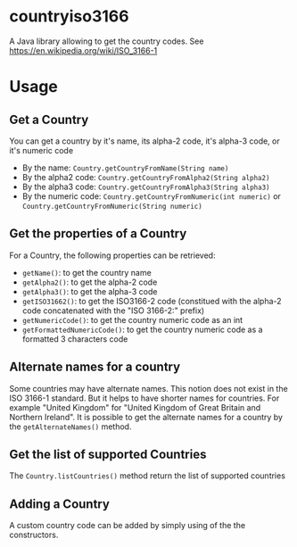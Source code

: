 # countryiso3166
A Java library allowing to get the country codes. See https://en.wikipedia.org/wiki/ISO_3166-1

# Usage
## Get a Country
You can get a country by it's name, its alpha-2 code, it's alpha-3 code, or it's numeric code
- By the name: `Country.getCountryFromName(String name)`
- By the alpha2 code: `Country.getCountryFromAlpha2(String alpha2)`
- By the alpha3 code: `Country.getCountryFromAlpha3(String alpha3)`
- By the numeric code: `Country.getCountryFromNumeric(int numeric)` or `Country.getCountryFromNumeric(String numeric)`

## Get the properties of a Country
For a Country, the following properties can be retrieved:
- `getName()`: to get the country name
- `getAlpha2()`: to get the alpha-2 code
- `getAlpha3()`: to get the alpha-3 code
- `getISO31662()`: to get the ISO3166-2 code (constitued with the alpha-2 code concatenated with the "ISO 3166-2:" prefix)
- `getNumericCode()`: to get the country numeric code as an int
- `getFormattedNumericCode()`: to get the country numeric code as a formatted 3 characters code

## Alternate names for a country
Some countries may have alternate names. This notion does not exist in the ISO 3166-1 standard. But it helps to have 
shorter names for countries. For example "United Kingdom" for "United Kingdom of Great Britain and Northern Ireland". It is 
possible to get the alternate names for a country by the `getAlternateNames()` method.

## Get the list of supported Countries
The `Country.listCountries()` method return the list of supported countries

## Adding a Country
A custom country code can be added by simply using of the the constructors.
